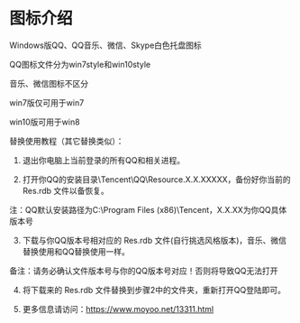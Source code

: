 # 图标介绍
Windows版QQ、QQ音乐、微信、Skype白色托盘图标

QQ图标文件分为win7style和win10style

音乐、微信图标不区分

win7版仅可用于win7

win10版可用于win8

替换使用教程（其它替换类似）：

1. 退出你电脑上当前登录的所有QQ和相关进程。

2. 打开你QQ的安装目录\Tencent\QQ\Resource.X.X.XXXXX，备份好你当前的 Res.rdb 文件以备恢复。

注：QQ默认安装路径为C:\Program Files (x86)\Tencent，X.X.XX为你QQ具体版本号

3. 下载与你QQ版本号相对应的 Res.rdb 文件(自行挑选风格版本)，音乐、微信替换使用和QQ替换使用一样。

备注：请务必确认文件版本号与你的QQ版本号对应！否则将导致QQ无法打开

4. 将下载来的 Res.rdb 文件替换到步骤2中的文件夹，重新打开QQ登陆即可。

5. 更多信息请访问：https://www.moyoo.net/13311.html
